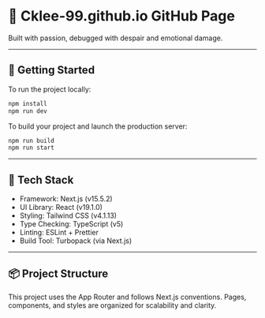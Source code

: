 # 📄 Cklee-99.github.io GitHub Page

Built with passion, debugged with despair and emotional damage.

---

## 🚀 Getting Started

To run the project locally:

```bash
npm install
npm run dev
```

To build your project and launch the production server:

```bash
npm run build
npm run start
```

---

## 🧰 Tech Stack

- Framework: Next.js (v15.5.2)
- UI Library: React (v19.1.0)
- Styling: Tailwind CSS (v4.1.13)
- Type Checking: TypeScript (v5)
- Linting: ESLint + Prettier
- Build Tool: Turbopack (via Next.js)

---

## 📦 Project Structure

This project uses the App Router and follows Next.js conventions. Pages, components, and styles are organized for scalability and clarity.
